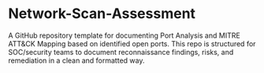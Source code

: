 # Network-Scan-Assessment
A GitHub repository template for documenting Port Analysis and MITRE ATT&amp;CK Mapping based on identified open ports. This repo is structured for SOC/security teams to document reconnaissance findings, risks, and remediation in a clean and formatted way.
